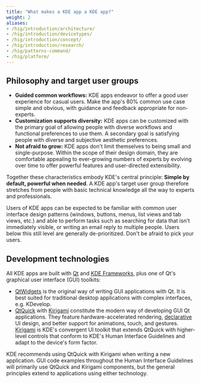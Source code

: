 ```yaml
---
title: "What makes a KDE app a KDE app?"
weight: 2
aliases:
- /hig/introduction/architecture/
- /hig/introduction/devicetypes/
- /hig/introduction/concept/
- /hig/introduction/research/
- /hig/patterns-command/
- /hig/platform/
---
```


## Philosophy and target user groups
- **Guided common workflows:** KDE apps endeavor to offer a good user experience for casual users. Make the app's 80% common use case simple and obvious, with guidance and feedback appropriate for non-experts.
- **Customization supports diversity:** KDE apps can be customized with the primary goal of allowing people with diverse workflows and functional preferences to use them. A secondary goal is satisfying people with diverse and subjective aesthetic preferences.
- **Not afraid to grow:** KDE apps don't limit themselves to being small and single-purpose. Within the scope of their design domain, they are comfortable appealing to ever-growing numbers of experts by evolving over time to offer powerful features and user-directed extensibility.

Together these characteristics embody KDE's central principle: **Simple by default, powerful when needed**. A KDE app's target user group therefore stretches from people with basic technical knowledge all the way to experts and professionals.

Users of KDE apps can be expected to be familiar with common user interface design patterns (windows, buttons, menus, list views and tab views, etc.) and able to perform tasks such as searching for data that isn't immediately visible, or writing an email reply to multiple people. Users below this still level are generally de-prioritized. Don't be afraid to pick your users.

## Development technologies

All KDE apps are built with [Qt](https://www.qt.io/) and [KDE Frameworks](https://develop.kde.org/products/frameworks/), plus one of Qt's graphical user interface (GUI) toolkits:

- [QtWidgets](http://doc.qt.io/qt-6/qtwidgets-index.html) is the original way of writing GUI applications with Qt. It is best suited for traditional desktop applications with complex interfaces, e.g. KDevelop.
- [QtQuick](https://doc.qt.io/qt-6/qmlapplications.html) with [Kirigami](https://develop.kde.org/docs/getting-started/kirigami/) constitute the modern way of developing GUI Qt applications. They feature hardware-accelerated rendering, [declarative](https://en.wikipedia.org/wiki/Declarative_programming) UI design, and better support for animations, touch, and gestures. [Kirigami](https://develop.kde.org/docs/getting-started/kirigami/) is KDE's convergent UI toolkit that extends QtQuick with higher-level controls that conform to KDE's Human Interface Guidelines and adapt to the device's form factor.

KDE recommends using QtQuick with Kirigami when writing a new application. GUI code examples throughout the Human Interface Guidelines will primarily use QtQuick and Kirigami components, but the general principles extend to applications using either technology.
